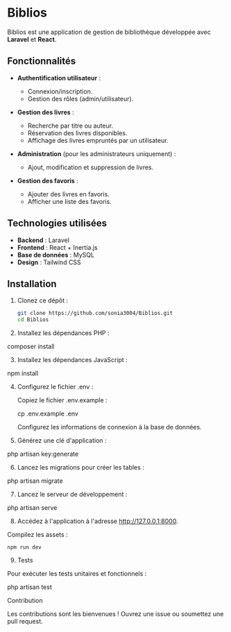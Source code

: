 # Biblios

Biblios est une application de gestion de bibliothèque développée avec **Laravel** et **React**.

## Fonctionnalités

- **Authentification utilisateur** :
  - Connexion/inscription.
  - Gestion des rôles (admin/utilisateur).

- **Gestion des livres** :
  - Recherche par titre ou auteur.
  - Réservation des livres disponibles.
  - Affichage des livres empruntés par un utilisateur.

- **Administration** (pour les administrateurs uniquement) :
  - Ajout, modification et suppression de livres.

- **Gestion des favoris** :
  - Ajouter des livres en favoris.
  - Afficher une liste des favoris.

## Technologies utilisées

- **Backend** : Laravel
- **Frontend** : React + Inertia.js
- **Base de données** : MySQL
- **Design** : Tailwind CSS

## Installation

1. Clonez ce dépôt :
   ```bash
   git clone https://github.com/sonia3004/Biblios.git
   cd Biblios

2. Installez les dépendances PHP :

composer install

3. Installez les dépendances JavaScript :

npm install

4. Configurez le fichier .env :

    Copiez le fichier .env.example :

    cp .env.example .env

    Configurez les informations de connexion à la base de données.

5. Générez une clé d'application :

php artisan key:generate

6. Lancez les migrations pour créer les tables :

php artisan migrate

7. Lancez le serveur de développement :

php artisan serve

8. Accédez à l'application à l'adresse http://127.0.0.1:8000.

Compilez les assets :

    npm run dev

9. Tests

Pour exécuter les tests unitaires et fonctionnels :

php artisan test

Contribution

Les contributions sont les bienvenues ! Ouvrez une issue ou soumettez une pull request.